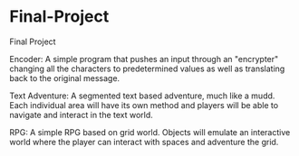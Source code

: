 Final-Project
=============

Final Project

Encoder:
  A simple program that pushes an input through an "encrypter" changing all the characters to predetermined values as well as translating back to the original message.

Text Adventure:
  A segmented text based adventure, much like a mudd. Each individual area will have its own method and players will be able to navigate and interact in the text world.
  
RPG:
  A simple RPG based on grid world. Objects will emulate an interactive world where the player can interact with spaces and adventure the grid.
